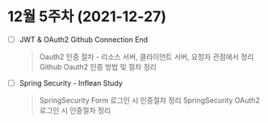 # 12월 5주차 (2021-12-27)
- [ ] JWT & OAuth2 Github Connection End
	> Oauth2 인증 절차 - 리소스 서버, 클라이언트 서버, 요청자 관점에서 정리
	> Github Oauth2 인증 방법 및 절차 정리
	
- [ ] Spring Security - Inflean Study
	> SpringSecurity Form 로그인 시 인증절차 정리
	> SpringSecurity OAuth2 로그인 시 인증절차 정리